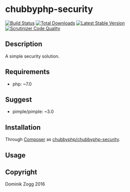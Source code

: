 # chubbyphp-security

[![Build Status](https://api.travis-ci.org/chubbyphp/chubbyphp-security.png?branch=master)](https://travis-ci.org/chubbyphp/chubbyphp-security)
[![Total Downloads](https://poser.pugx.org/chubbyphp/chubbyphp-security/downloads.png)](https://packagist.org/packages/chubbyphp/chubbyphp-security)
[![Latest Stable Version](https://poser.pugx.org/chubbyphp/chubbyphp-security/v/stable.png)](https://packagist.org/packages/chubbyphp/chubbyphp-security)
[![Scrutinizer Code Quality](https://scrutinizer-ci.com/g/chubbyphp/chubbyphp-security/badges/quality-score.png?b=master)](https://scrutinizer-ci.com/g/chubbyphp/chubbyphp-security/?branch=master)

## Description

A simple security solution.

## Requirements

 * php: ~7.0

## Suggest

 * pimple/pimple: ~3.0

## Installation

Through [Composer](http://getcomposer.org) as [chubbyphp/chubbyphp-security][1].

## Usage

[1]: https://packagist.org/packages/chubbyphp/chubbyphp-security

## Copyright

Dominik Zogg 2016
